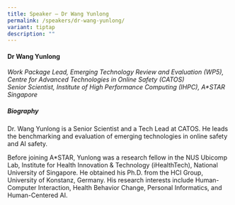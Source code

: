 ```yaml
---
title: Speaker – Dr Wang Yunlong
permalink: /speakers/dr-wang-yunlong/
variant: tiptap
description: ""
---
```

<h4><strong>Dr Wang Yunlong</strong></h4>
<p><em>Work Package Lead, Emerging Technology Review and Evaluation (WP5), Centre for Advanced Technologies in Online Safety (CATOS) <br>Senior Scientist, Institute of High Performance Computing (IHPC), A*STAR <br>Singapore</em>
</p>
<h5><strong>Biography</strong></h5>
<p>Dr. Wang Yunlong is a Senior Scientist and a Tech Lead at CATOS. He leads
the benchmarking and evaluation of emerging technologies in online safety
and AI safety.</p>
<p>Before joining A*STAR, Yunlong was a research fellow in the NUS Ubicomp
Lab, Institute for Health Innovation &amp; Technology (iHealthTech), National
University of Singapore. He obtained his Ph.D. from the HCI Group, University
of Konstanz, Germany. His research interests include Human-Computer Interaction,
Health Behavior Change, Personal Informatics, and Human-Centered AI.</p>